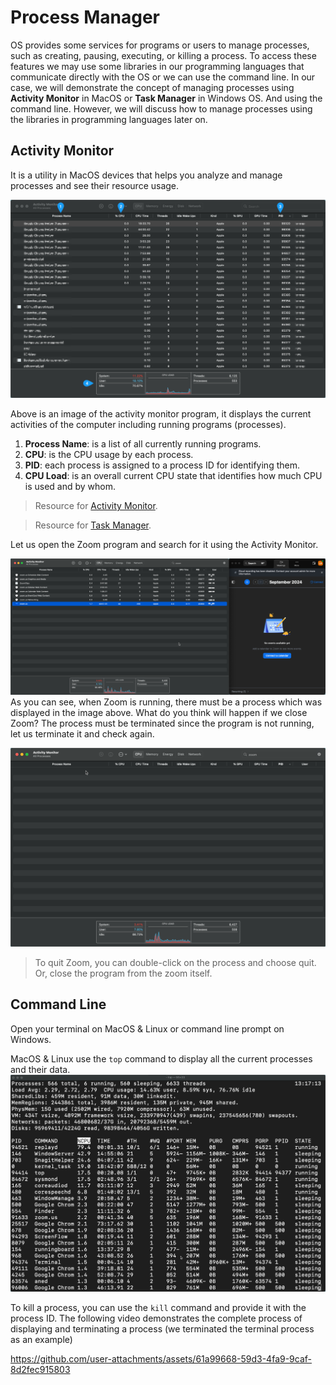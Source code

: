 # Process Manager
OS provides some services for programs or users to manage processes, such as creating, pausing, executing, or killing a process. To access these features we may use some libraries in our programming languages that communicate directly with the OS or we can use the command line. In our case, we will demonstrate the concept of managing processes using **Activity Monitor** in MacOS or **Task Manager** in Windows OS. And using the command line. However, we will discuss how to manage processes using the libraries in programming languages later on.



## Activity Monitor 
It is a utility in MacOS devices that helps you analyze and manage processes and see their resource usage.


![activity monitor image](./images/11.activity-monitor-process-view.png)

Above is an image of the activity monitor program, it displays the current activities of the computer including running programs (processes).
1. **Process Name**: is a list of all currently running programs.
2. **CPU**: is the CPU
 usage by each process. 
3. **PID**: each process is assigned to a process ID for identifying them.
4. **CPU Load**: is an overall current CPU state that identifies how much CPU is used and by whom. 


> Resource for [Activity Monitor](https://support.apple.com/en-sa/guide/activity-monitor/welcome/mac).

> Resource for [Task Manager](https://learn.microsoft.com/en-us/shows/inside/task-manager).


Let us open the Zoom program and search for it using the Activity Monitor. 

![activity monitor image](./images/12.activity-monitor-with-zoom.png)
As you can see, when Zoom is running, there must be a process which was displayed in the image above. What do you think will happen if we close Zoom? 
The process must be terminated since the program is not running, let us terminate it and check again. 

![activity monitor image](./images/13.quit-zoom.png)
> To quit Zoom, you can double-click on the process and choose quit. Or, close the program from the zoom itself.



## Command Line
Open your terminal on MacOS & Linux or command line prompt on Windows.

MacOS & Linux
use the `top` command to display all the current processes and their data. 
![activity monitor image](./images/15.top-command.png)

To kill a process, you can use the `kill` command and provide it with the process ID. The following video demonstrates the complete process of displaying and terminating a process (we terminated the terminal process as an example)


https://github.com/user-attachments/assets/61a99668-59d3-4fa9-9caf-8d2fec915803






